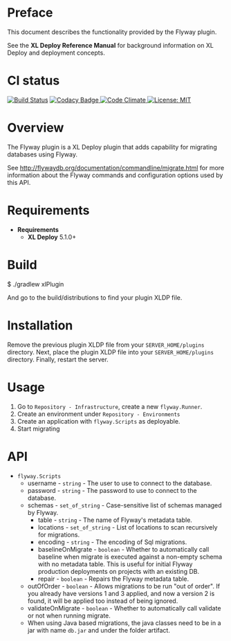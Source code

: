 # Preface #

This document describes the functionality provided by the Flyway plugin.

See the **XL Deploy Reference Manual** for background information on XL Deploy and deployment concepts.

# CI status #

[![Build Status][xld-flyway-plugin-travis-image]][xld-flyway-plugin-travis-url]
[![Codacy Badge][xld-flyway-plugin-codacy-image] ][xld-flyway-plugin-codacy-url]
[![Code Climate][xld-flyway-plugin-code-climate-image] ][xld-flyway-plugin-code-climate-url]
[![License: MIT][xld-flyway-plugin-license-image] ][xld-flyway-plugin-license-url]

[xld-flyway-plugin-travis-image]: https://travis-ci.org/xebialabs-community/xld-flyway-plugin.svg?branch=master
[xld-flyway-plugin-travis-url]: https://travis-ci.org/xebialabs-community/xld-flyway-plugin
[xld-flyway-plugin-codacy-image]: https://api.codacy.com/project/badge/Grade/64a366db9c814c81807b0ad87b5830a6
[xld-flyway-plugin-codacy-url]: https://www.codacy.com/app/joris-dewinne/xld-flyway-plugin
[xld-flyway-plugin-code-climate-image]: https://codeclimate.com/github/xebialabs-community/xld-flyway-plugin/badges/gpa.svg
[xld-flyway-plugin-code-climate-url]: https://codeclimate.com/github/xebialabs-community/xld-flyway-plugin
[xld-flyway-plugin-license-image]: https://img.shields.io/badge/License-MIT-yellow.svg
[xld-flyway-plugin-license-url]: https://opensource.org/licenses/MIT



# Overview #

The Flyway plugin is a XL Deploy plugin that adds capability for migrating databases using Flyway.

See http://flywaydb.org/documentation/commandline/migrate.html for more information about the Flyway commands and configuration options used by this API.

# Requirements #

* **Requirements**
  * **XL Deploy** 5.1.0+

# Build #

$ ./gradlew xlPlugin

And go to the build/distributions to find your plugin XLDP file.

# Installation #

Remove the previous plugin XLDP file from your `SERVER_HOME/plugins` directory.
Next, place the plugin XLDP file into your `SERVER_HOME/plugins` directory.
Finally, restart the server.

# Usage #

1. Go to `Repository - Infrastructure`, create a new `flyway.Runner`.
2. Create an environment under `Repository - Environments`
3. Create an application with `flyway.Scripts` as deployable.
4. Start migrating

# API #

* `flyway.Scripts`
    * username          - `string`        - The user to use to connect to the database.
    * password          - `string` 				- The password to use to connect to the database.
    * schemas           - `set_of_string` - Case-sensitive list of schemas managed by Flyway.
		* table             - `string` 				- The name of Flyway's metadata table.
		* locations         - `set_of_string` - List of locations to scan recursively for migrations.
		* encoding          - `string` 				- The encoding of Sql migrations.
		* baselineOnMigrate - `boolean` 			- Whether to automatically call baseline when migrate is executed against a non-empty schema with no metadata table.
																					  This is useful for initial Flyway production deployments on projects with an existing DB.
		* repair            - `boolean` 		  - Repairs the Flyway metadata table.
    * outOfOrder        - `boolean` 			- Allows migrations to be run "out of order". 
																						If you already have versions 1 and 3 applied, and now a version 2 is found, it will be applied too instead of being ignored.
    * validateOnMigrate - `boolean` 			- Whether to automatically call validate or not when running migrate.
    * When using Java based migrations, the java classes need to be in a jar with name `db.jar` and under the folder artifact.
